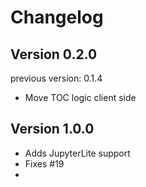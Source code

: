 # Changelog

## Version 0.2.0

previous version: 0.1.4

- Move TOC logic client side

<!-- <START NEW CHANGELOG ENTRY> -->

## Version 1.0.0

- Adds JupyterLite support
- Fixes #19
- <!-- <END NEW CHANGELOG ENTRY> -->
